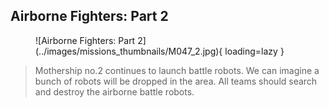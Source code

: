 ## Airborne Fighters: Part 2

<figure markdown>
  ![Airborne Fighters: Part 2](../images/missions_thumbnails/M047_2.jpg){ loading=lazy }
</figure>

> Mothership no.2 continues to launch battle robots. We can imagine a bunch of robots will be dropped in the area.
> All teams should search and destroy the airborne battle robots.